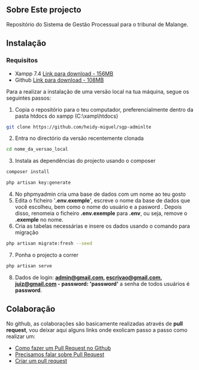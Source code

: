 

## Sobre Este projecto

Repositório do Sistema de Gestão Processual para o tribunal de Malange.

## Instalação

### Requisitos
- Xampp 7.4 [Link para download - 156MB](https://www.apachefriends.org/download.html)
- Github [Link para download - 108MB](https://central.github.com/deployments/desktop/desktop/latest/win32?format=msi)

Para a realizar a instalação de uma versão local na tua máquina, segue os seguintes passos:

1. Copia o repositório para o teu computador, preferencialmente dentro da pasta htdocs do xampp (C:\xamp\htdocs\)
```bash
git clone https://github.com/heidy-miguel/sgp-adminlte
```
2. Entra no directório da versão recentemente clonada
```bash
cd nome_da_versao_local
```
3. Instala as dependências do projecto usando o composer
```bash
composer install
```
```bash
php artisan key:generate
```
4. No phpmyadmin cria uma base de dados com um nome ao teu gosto  
5. Edita o ficheiro '**.env.exemple**', escreve o nome da base de dados que você escolheu, bem como o nome do usuário e a pasword . Depois disso, renomeia o ficheiro **.env.exemple** para **.env**, ou seja, remove o **.exemple** no nome.  
6. Cria as tabelas necessárias e insere os dados usando o comando para migração
```bash
php artisan migrate:fresh --seed
```
<!-- 7. Insere dados ficticios na base de dados, para isso precisamos primeiro entrar no Tinker:
    - **php artisan tinker**
    - **$autor = Author::factory()->count(3)->create();** - Cria 3 autores na base de dados
    - **$user = User::factory()->count(26)->create();** - Cria 6 usuários na base de dados
    - **$crime = CrimeType::factory()->count(3)->create();**
    - **$process_type = ProcessType::factory()->count(3)->create();**
    - **$processo_criminal = CriminalProcess::factory()->has(Accused::factory()->count(6))->create();**
    - **$processo_civil = CivilProcess::factory()->has(Accused::factory()->count(3))->create();**
8. Sai do tinker precionando as teclas CTRL + C  -->
7. Ponha o projecto a correr  
```bash
php artisan serve
```
8. Dados de login: **admin@gmail.com, escrivao@gmail.com, juiz@gmail.com - password: 'password'** a senha de todos usuários é **password**.

## Colaboração
No github, as colaborações são basicamente realizadas através de **pull request**, vou deixar aqui alguns links onde exolicam passo a passo como realizar um:
 - [Como fazer um Pull Request no Github](https://dev.to/estevaowat/como-fazer-um-pull-request-no-github-2pgi)
 - [Precisamos falar sobre Pull Request](https://gomex.me/2020/07/05/precisamos-falar-sobre-pull-request/)
 - [Criar um pull request](https://docs.github.com/pt/github/collaborating-with-issues-and-pull-requests/creating-a-pull-request)
